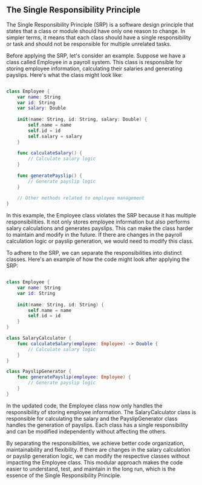 ## The Single Responsibility Principle

The Single Responsibility Principle (SRP) is a software design principle that states that a class or module should have only one reason to change. In simpler terms, it means that each class should have a single responsibility or task and should not be responsible for multiple unrelated tasks.

Before applying the SRP, let's consider an example. Suppose we have a class called Employee in a payroll system. This class is responsible for storing employee information, calculating their salaries and generating payslips. Here's what the class might look like:

```swift 

class Employee {
    var name: String
    var id: String
    var salary: Double
    
    init(name: String, id: String, salary: Double) {
        self.name = name
        self.id = id
        self.salary = salary
    }
    
    func calculateSalary() {
        // Calculate salary logic
    }
    
    func generatePayslip() {
        // Generate payslip logic
    }
    
    // Other methods related to employee management
}

```
In this example, the Employee class violates the SRP because it has multiple responsibilities. It not only stores employee information but also performs salary calculations and generates payslips. This can make the class harder to maintain and modify in the future. If there are changes in the payroll calculation logic or payslip generation, we would need to modify this class.

To adhere to the SRP, we can separate the responsibilities into distinct classes. Here's an example of how the code might look after applying the SRP:

```swift 

class Employee {
    var name: String
    var id: String
    
    init(name: String, id: String) {
        self.name = name
        self.id = id
    }
}

class SalaryCalculator {
    func calculateSalary(employee: Employee) -> Double {
        // Calculate salary logic
    }
}

class PayslipGenerator {
    func generatePayslip(employee: Employee) {
        // Generate payslip logic
    }
}

```

In the updated code, the Employee class now only handles the responsibility of storing employee information. The SalaryCalculator class is responsible for calculating the salary and the PayslipGenerator class handles the generation of payslips. Each class has a single responsibility and can be modified independently without affecting the others.

By separating the responsibilities, we achieve better code organization, maintainability and flexibility. If there are changes in the salary calculation or payslip generation logic, we can modify the respective classes without impacting the Employee class. This modular approach makes the code easier to understand, test, and maintain in the long run, which is the essence of the Single Responsibility Principle.

